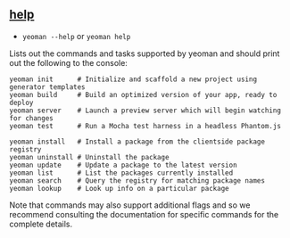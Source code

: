 
## <a href="#help" name="help">help</a>

* `yeoman --help` or `yeoman help`

Lists out the commands and tasks supported by yeoman and should print out the following to the console:

```shell
yeoman init      # Initialize and scaffold a new project using generator templates
yeoman build     # Build an optimized version of your app, ready to deploy
yeoman server    # Launch a preview server which will begin watching for changes
yeoman test      # Run a Mocha test harness in a headless Phantom.js

yeoman install   # Install a package from the clientside package registry
yeoman uninstall # Uninstall the package
yeoman update    # Update a package to the latest version
yeoman list      # List the packages currently installed
yeoman search    # Query the registry for matching package names
yeoman lookup    # Look up info on a particular package
```

Note that commands may also support additional flags and so we recommend consulting the documentation for specific
commands for the complete details.